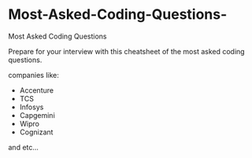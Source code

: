 # Most-Asked-Coding-Questions-
Most Asked Coding Questions 

Prepare for your interview with this cheatsheet of the most asked coding questions.

companies like:

* Accenture
* TCS
* Infosys
* Capgemini
* Wipro
* Cognizant

and etc...
